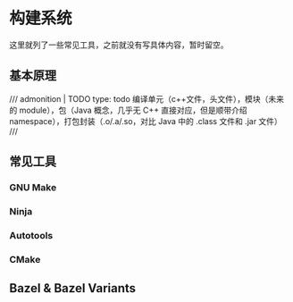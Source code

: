 <!--
SPDX-FileCopyrightText: 2021 Shuai Zhang

SPDX-License-Identifier: CC-BY-NC-ND-4.0
-->

# 构建系统

这里就列了一些常见工具，之前就没有写具体内容，暂时留空。

## 基本原理

/// admonition | TODO
    type: todo
编译单元（c++文件，头文件），模块（未来的 module），包（Java 概念，几乎无 C++ 直接对应，但是顺带介绍 namespace），打包封装（.o/.a/.so，对比 Java 中的 .class 文件和 .jar 文件）
///

## 常见工具

### GNU Make

### Ninja

### Autotools

### CMake

## Bazel & Bazel Variants
